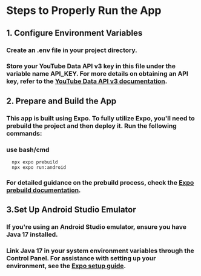 # Steps to Properly Run the App

## 1. Configure Environment Variables

   ### Create an .env file in your project directory.
 
   ### Store your YouTube Data API v3 key in this file under the variable name API_KEY. For more details on obtaining an API key, refer to the [YouTube Data API v3 documentation](https://developers.google.com/youtube/v3?hl=pl).

## 2. Prepare and Build the App

### This app is built using Expo. To fully utilize Expo, you'll need to prebuild the project and then deploy it. Run the following commands:

### use bash/cmd

      npx expo prebuild
      npx expo run:android
	  
 ### For detailed guidance on the prebuild process, check the [Expo prebuild documentation](https://docs.expo.dev/workflow/prebuild/).
 
 ## 3.Set Up Android Studio Emulator

### If you're using an Android Studio emulator, ensure you have Java 17 installed.

### Link Java 17 in your system environment variables through the Control Panel. For assistance with setting up your environment, see the [Expo setup guide](https://docs.expo.dev/get-started/set-up-your-environment/?platform=android&device=simulated).
